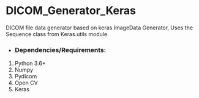 # DICOM_Generator_Keras
DICOM file data generator based on keras ImageData Generator, Uses the Sequence class from Keras.utils module.


- ### Dependencies/Requirements:
1. Python 3.6+
2. Numpy
3. Pydicom
4. Open CV
5. Keras

